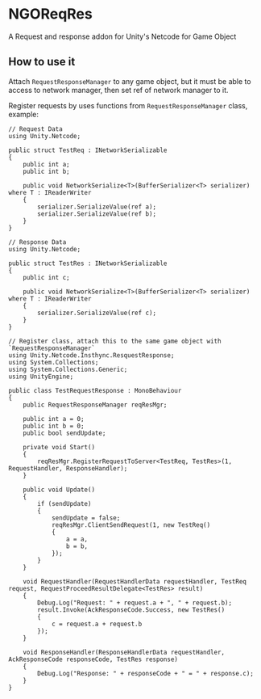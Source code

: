 # NGOReqRes
A Request and response addon for Unity's Netcode for Game Object

## How to use it

Attach `RequestResponseManager` to any game object, but it must be able to access to network manager, then set ref of network manager to it.

Register requests by uses functions from `RequestResponseManager` class, example:

```
// Request Data
using Unity.Netcode;

public struct TestReq : INetworkSerializable
{
    public int a;
    public int b;

    public void NetworkSerialize<T>(BufferSerializer<T> serializer) where T : IReaderWriter
    {
        serializer.SerializeValue(ref a);
        serializer.SerializeValue(ref b);
    }
}

// Response Data
using Unity.Netcode;

public struct TestRes : INetworkSerializable
{
    public int c;

    public void NetworkSerialize<T>(BufferSerializer<T> serializer) where T : IReaderWriter
    {
        serializer.SerializeValue(ref c);
    }
}

// Register class, attach this to the same game object with `RequestResponseManager`
using Unity.Netcode.Insthync.ResquestResponse;
using System.Collections;
using System.Collections.Generic;
using UnityEngine;

public class TestRequestResponse : MonoBehaviour
{
    public RequestResponseManager reqResMgr;

    public int a = 0;
    public int b = 0;
    public bool sendUpdate;

    private void Start()
    {
        reqResMgr.RegisterRequestToServer<TestReq, TestRes>(1, RequestHandler, ResponseHandler);
    }

    public void Update()
    {
        if (sendUpdate)
        {
            sendUpdate = false;
            reqResMgr.ClientSendRequest(1, new TestReq()
            {
                a = a,
                b = b,
            });
        }
    }

    void RequestHandler(RequestHandlerData requestHandler, TestReq request, RequestProceedResultDelegate<TestRes> result)
    {
        Debug.Log("Request: " + request.a + ", " + request.b);
        result.Invoke(AckResponseCode.Success, new TestRes()
        {
            c = request.a + request.b
        });
    }

    void ResponseHandler(ResponseHandlerData requestHandler, AckResponseCode responseCode, TestRes response)
    {
        Debug.Log("Response: " + responseCode + " = " + response.c);
    }
}
```
